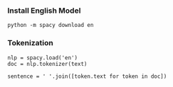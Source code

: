 ### Install English Model

```
python -m spacy download en
```

### Tokenization

```
nlp = spacy.load('en')
doc = nlp.tokenizer(text)

sentence = ' '.join([token.text for token in doc])
```
